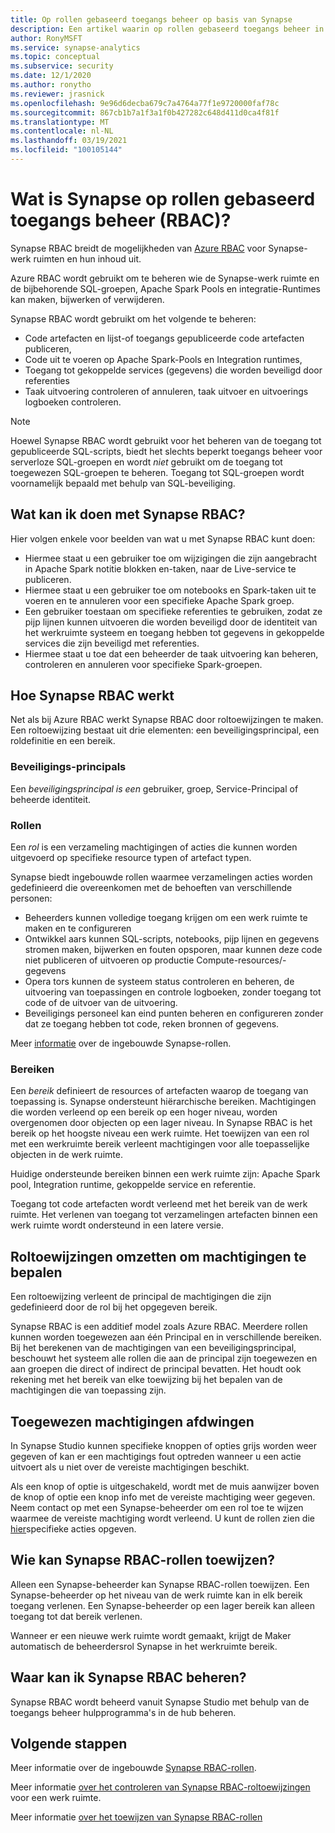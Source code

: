 ```yaml
---
title: Op rollen gebaseerd toegangs beheer op basis van Synapse
description: Een artikel waarin op rollen gebaseerd toegangs beheer in azure Synapse Analytics wordt uitgelegd
author: RonyMSFT
ms.service: synapse-analytics
ms.topic: conceptual
ms.subservice: security
ms.date: 12/1/2020
ms.author: ronytho
ms.reviewer: jrasnick
ms.openlocfilehash: 9e96d6decba679c7a4764a77f1e9720000faf78c
ms.sourcegitcommit: 867cb1b7a1f3a1f0b427282c648d411d0ca4f81f
ms.translationtype: MT
ms.contentlocale: nl-NL
ms.lasthandoff: 03/19/2021
ms.locfileid: "100105144"
---
```

# <a name="what-is-synapse-role-based-access-control-rbac"></a>Wat is Synapse op rollen gebaseerd toegangs beheer (RBAC)?

Synapse RBAC breidt de mogelijkheden van [Azure RBAC](../../role-based-access-control/overview.md) voor Synapse-werk ruimten en hun inhoud uit. 

Azure RBAC wordt gebruikt om te beheren wie de Synapse-werk ruimte en de bijbehorende SQL-groepen, Apache Spark Pools en integratie-Runtimes kan maken, bijwerken of verwijderen.

Synapse RBAC wordt gebruikt om het volgende te beheren:
- Code artefacten en lijst-of toegangs gepubliceerde code artefacten publiceren, 
- Code uit te voeren op Apache Spark-Pools en Integration runtimes,
- Toegang tot gekoppelde services (gegevens) die worden beveiligd door referenties 
- Taak uitvoering controleren of annuleren, taak uitvoer en uitvoerings logboeken controleren.  

>[!Note]
>Hoewel Synapse RBAC wordt gebruikt voor het beheren van de toegang tot gepubliceerde SQL-scripts, biedt het slechts beperkt toegangs beheer voor serverloze SQL-groepen en wordt _niet_ gebruikt om de toegang tot toegewezen SQL-groepen te beheren.  Toegang tot SQL-groepen wordt voornamelijk bepaald met behulp van SQL-beveiliging.

## <a name="what-can-i-do-with-synapse-rbac"></a>Wat kan ik doen met Synapse RBAC?

Hier volgen enkele voor beelden van wat u met Synapse RBAC kunt doen:
  - Hiermee staat u een gebruiker toe om wijzigingen die zijn aangebracht in Apache Spark notitie blokken en-taken, naar de Live-service te publiceren.
  - Hiermee staat u een gebruiker toe om notebooks en Spark-taken uit te voeren en te annuleren voor een specifieke Apache Spark groep.
  - Een gebruiker toestaan om specifieke referenties te gebruiken, zodat ze pijp lijnen kunnen uitvoeren die worden beveiligd door de identiteit van het werkruimte systeem en toegang hebben tot gegevens in gekoppelde services die zijn beveiligd met referenties. 
  - Hiermee staat u toe dat een beheerder de taak uitvoering kan beheren, controleren en annuleren voor specifieke Spark-groepen.    

## <a name="how-synapse-rbac-works"></a>Hoe Synapse RBAC werkt
Net als bij Azure RBAC werkt Synapse RBAC door roltoewijzingen te maken. Een roltoewijzing bestaat uit drie elementen: een beveiligingsprincipal, een roldefinitie en een bereik.  

### <a name="security-principals"></a>Beveiligings-principals

Een _beveiligingsprincipal is een_ gebruiker, groep, Service-Principal of beheerde identiteit.

### <a name="roles"></a>Rollen
 
Een _rol_ is een verzameling machtigingen of acties die kunnen worden uitgevoerd op specifieke resource typen of artefact typen.

Synapse biedt ingebouwde rollen waarmee verzamelingen acties worden gedefinieerd die overeenkomen met de behoeften van verschillende personen:
- Beheerders kunnen volledige toegang krijgen om een werk ruimte te maken en te configureren 
- Ontwikkel aars kunnen SQL-scripts, notebooks, pijp lijnen en gegevens stromen maken, bijwerken en fouten opsporen, maar kunnen deze code niet publiceren of uitvoeren op productie Compute-resources/-gegevens
- Opera tors kunnen de systeem status controleren en beheren, de uitvoering van toepassingen en controle logboeken, zonder toegang tot code of de uitvoer van de uitvoering.
- Beveiligings personeel kan eind punten beheren en configureren zonder dat ze toegang hebben tot code, reken bronnen of gegevens.

Meer [informatie](./synapse-workspace-synapse-rbac-roles.md) over de ingebouwde Synapse-rollen. 

### <a name="scopes"></a>Bereiken

Een _bereik_ definieert de resources of artefacten waarop de toegang van toepassing is.  Synapse ondersteunt hiërarchische bereiken.  Machtigingen die worden verleend op een bereik op een hoger niveau, worden overgenomen door objecten op een lager niveau.  In Synapse RBAC is het bereik op het hoogste niveau een werk ruimte.  Het toewijzen van een rol met een werkruimte bereik verleent machtigingen voor alle toepasselijke objecten in de werk ruimte.  

Huidige ondersteunde bereiken binnen een werk ruimte zijn: Apache Spark pool, Integration runtime, gekoppelde service en referentie. 

Toegang tot code artefacten wordt verleend met het bereik van de werk ruimte.  Het verlenen van toegang tot verzamelingen artefacten binnen een werk ruimte wordt ondersteund in een latere versie.

## <a name="resolving-role-assignments-to-determine-permissions"></a>Roltoewijzingen omzetten om machtigingen te bepalen

Een roltoewijzing verleent de principal de machtigingen die zijn gedefinieerd door de rol bij het opgegeven bereik.

Synapse RBAC is een additief model zoals Azure RBAC. Meerdere rollen kunnen worden toegewezen aan één Principal en in verschillende bereiken. Bij het berekenen van de machtigingen van een beveiligingsprincipal, beschouwt het systeem alle rollen die aan de principal zijn toegewezen en aan groepen die direct of indirect de principal bevatten.  Het houdt ook rekening met het bereik van elke toewijzing bij het bepalen van de machtigingen die van toepassing zijn.  

## <a name="enforcing-assigned-permissions"></a>Toegewezen machtigingen afdwingen

In Synapse Studio kunnen specifieke knoppen of opties grijs worden weer gegeven of kan er een machtigings fout optreden wanneer u een actie uitvoert als u niet over de vereiste machtigingen beschikt. 

Als een knop of optie is uitgeschakeld, wordt met de muis aanwijzer boven de knop of optie een knop info met de vereiste machtiging weer gegeven.  Neem contact op met een Synapse-beheerder om een rol toe te wijzen waarmee de vereiste machtiging wordt verleend. U kunt de rollen zien die [hier](./synapse-workspace-synapse-rbac-roles.md)specifieke acties opgeven.

## <a name="who-can-assign-synapse-rbac-roles"></a>Wie kan Synapse RBAC-rollen toewijzen?

Alleen een Synapse-beheerder kan Synapse RBAC-rollen toewijzen.  Een Synapse-beheerder op het niveau van de werk ruimte kan in elk bereik toegang verlenen.  Een Synapse-beheerder op een lager bereik kan alleen toegang tot dat bereik verlenen. 

Wanneer er een nieuwe werk ruimte wordt gemaakt, krijgt de Maker automatisch de beheerdersrol Synapse in het werkruimte bereik.   

## <a name="where-do-i-manage-synapse-rbac"></a>Waar kan ik Synapse RBAC beheren?

Synapse RBAC wordt beheerd vanuit Synapse Studio met behulp van de toegangs beheer hulpprogramma's in de hub beheren. 

## <a name="next-steps"></a>Volgende stappen

Meer informatie over de ingebouwde [Synapse RBAC-rollen](./synapse-workspace-synapse-rbac-roles.md).

Meer informatie [over het controleren van Synapse RBAC-roltoewijzingen](./how-to-review-synapse-rbac-role-assignments.md) voor een werk ruimte.

Meer informatie [over het toewijzen van Synapse RBAC-rollen](./how-to-manage-synapse-rbac-role-assignments.md)